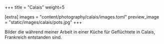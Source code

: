 +++
title = "Calais"
weight=5

[extra]
images = "content/photography/calais/images.toml"
preview_image = "static/images/calais/pots.jpg"
+++

Bilder die während meiner Arbeit in einer Küche für Geflüchtete in Calais, Frankreich entstanden sind.
